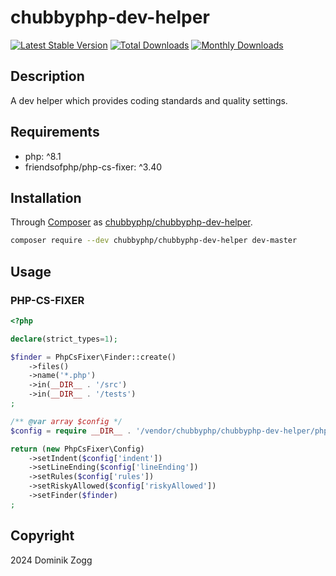 # chubbyphp-dev-helper

[![Latest Stable Version](https://poser.pugx.org/chubbyphp/chubbyphp-dev-helper/v)](https://packagist.org/packages/chubbyphp/chubbyphp-dev-helper)
[![Total Downloads](https://poser.pugx.org/chubbyphp/chubbyphp-dev-helper/downloads)](https://packagist.org/packages/chubbyphp/chubbyphp-dev-helper)
[![Monthly Downloads](https://poser.pugx.org/chubbyphp/chubbyphp-dev-helper/d/monthly)](https://packagist.org/packages/chubbyphp/chubbyphp-dev-helper)

## Description

A dev helper which provides coding standards and quality settings.

## Requirements

 * php: ^8.1
 * friendsofphp/php-cs-fixer: ^3.40

## Installation

Through [Composer](http://getcomposer.org) as [chubbyphp/chubbyphp-dev-helper][1].

```sh
composer require --dev chubbyphp/chubbyphp-dev-helper dev-master
```

## Usage

### PHP-CS-FIXER

```php
<?php

declare(strict_types=1);

$finder = PhpCsFixer\Finder::create()
    ->files()
    ->name('*.php')
    ->in(__DIR__ . '/src')
    ->in(__DIR__ . '/tests')
;

/** @var array $config */
$config = require __DIR__ . '/vendor/chubbyphp/chubbyphp-dev-helper/phpcs.php';

return (new PhpCsFixer\Config)
    ->setIndent($config['indent'])
    ->setLineEnding($config['lineEnding'])
    ->setRules($config['rules'])
    ->setRiskyAllowed($config['riskyAllowed'])
    ->setFinder($finder)
;
```

## Copyright

2024 Dominik Zogg

[1]: https://packagist.org/packages/chubbyphp/chubbyphp-dev-helper
